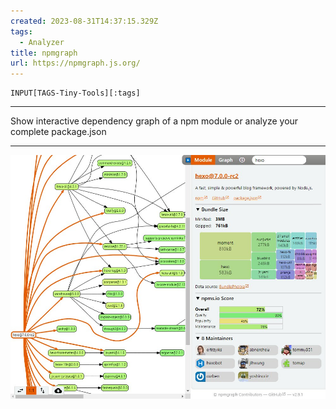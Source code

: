 ```yaml
---
created: 2023-08-31T14:37:15.329Z
tags: 
  - Analyzer
title: npmgraph
url: https://npmgraph.js.org/
---
```

```meta-bind
INPUT[TAGS-Tiny-Tools][:tags]
```

___
Show interactive dependency graph of a npm module or analyze your complete package.json
___

![](_attachments/npmgraph.jpg)
